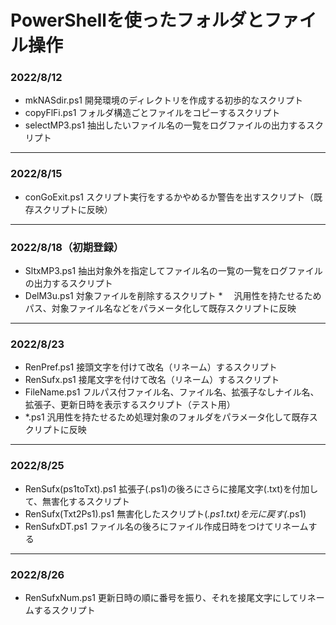 # PowerShellを使ったフォルダとファイル操作
### 2022/8/12 
* mkNASdir.ps1  開発環境のディレクトリを作成する初歩的なスクリプト
* copyFlFi.ps1  フォルダ構造ごとファイルをコピーするスクリプト
* selectMP3.ps1 抽出したいファイル名の一覧をログファイルの出力するスクリプト
---
### 2022/8/15
* conGoExit.ps1 スクリプト実行をするかやめるか警告を出すスクリプト（既存スクリプトに反映）
---
### 2022/8/18（初期登録）
* SltxMP3.ps1   抽出対象外を指定してファイル名の一覧の一覧をログファイルの出力するスクリプト
* DelM3u.ps1    対象ファイルを削除するスクリプト
*　             汎用性を持たせるためパス、対象ファイル名などをパラメータ化して既存スクリプトに反映
---
### 2022/8/23
* RenPref.ps1  接頭文字を付けて改名（リネーム）するスクリプト
* RenSufx.ps1  接尾文字を付けて改名（リネーム）するスクリプト
* FileName.ps1 フルパス付ファイル名、ファイル名、拡張子なしナイル名、拡張子、更新日時を表示するスクリプト（テスト用）
* *.ps1        汎用性を持たせるため処理対象のフォルダをパラメータ化して既存スクリプトに反映
---
### 2022/8/25
* RenSufx(ps1toTxt).ps1 拡張子(.ps1)の後ろにさらに接尾文字(.txt)を付加して、無害化するスクリプト
* RenSufx(Txt2Ps1).ps1  無害化したスクリプト(*.ps1.txt)を元に戻す(*.ps1)
* RenSufxDT.ps1         ファイル名の後ろにファイル作成日時をつけてリネームする
---
### 2022/8/26
* RenSufxNum.ps1 更新日時の順に番号を振り、それを接尾文字にしてリネームするスクリプト
